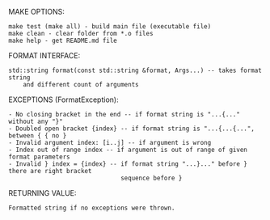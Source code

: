 
MAKE OPTIONS:

    make test (make all) - build main file (executable file)
    make clean - clear folder from *.o files
    make help - get README.md file


FORMAT INTERFACE:

    std::string format(const std::string &format, Args...) -- takes format string
        and different count of arguments

EXCEPTIONS (FormatException):

    - No closing bracket in the end -- if format string is "...{..." without any "}"
    - Doubled open bracket {index} -- if format string is "...{...{...", between { { no }
    - Invalid argument index: [i..j] -- if argument is wrong
    - Index out of range index -- if argument is out of range of given format parameters
    - Invalid } index = {index} -- if format string "...}..." before } there are right bracket
                                   sequence before }

RETURNING VALUE:

    Formatted string if no exceptions were thrown.
